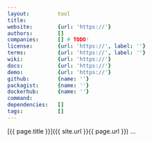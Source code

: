 ```yaml
---
layout:         tool
title:          
website:        {url: 'https://'} 
authors:        []
companies:      [] # TODO!
license:        {url: 'https://', label: ''} 
terms:          {url: 'https://', label: ''} 
wiki:           {url: 'https://'} 
docs:           {url: 'https://'} 
demo:           {url: 'https://'} 
github:         {name: ''} 
packagist:      {name: ''}
dockerhub:      {name: ''}
command:        
dependencies:   []
tags:           []
---
```


[{{ page.title }}]({{ site.url }}{{ page.url }}) ...

<!--more--> 
